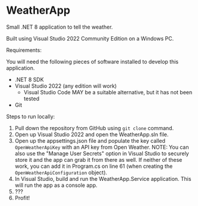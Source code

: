 # WeatherApp

Small .NET 8 application to tell the weather.

Built using Visual Studio 2022 Community Edition on a Windows PC.



Requirements:

You will need the following pieces of software installed to develop this application.

- .NET 8 SDK
- Visual Studio 2022 (any edition will work)
  - Visual Studio Code MAY be a suitable alternative, but it has not been tested
- Git

Steps to run locally:

1. Pull down the repository from GitHub using ``git clone`` command.
2. Open up Visual Studio 2022 and open the WeatherApp.sln file.
  3. Open up the appsettings.json file and populate the key called ``OpenWeatherApiKey`` with an API key from Open Weather.
   NOTE: You can also use the "Manage User Secrets" option in Visual Studio to securely store it and the app can grab it from there as well.
  If neither of these work, you can add it in Program.cs on line 61 (when creating the ``OpenWeatherApiConfiguration`` object).
4. In Visual Studio, build and run the WeatherApp.Service application. This will run the app as a console app.
5. ???
6. Profit!